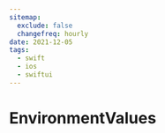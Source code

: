 ```yaml
---
sitemap:
  exclude: false
  changefreq: hourly
date: 2021-12-05
tags:
  - swift
  - ios
  - swiftui
---
```


# EnvironmentValues
